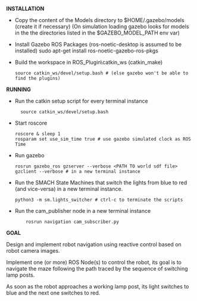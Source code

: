 

**INSTALLATION**

- Copy the content of the Models directory to $HOME/.gazebo/models (create it if necessary)
  (On simulation loading gazebo looks for models in the the directories listed in the $GAZEBO_MODEL_PATH env var)

- Install Gazebo ROS Packages (ros-noetic-desktop is assumed to be installed) 
sudo apt-get install ros-noetic-gazebo-ros-pkgs 

- Build the workspace in ROS_Plugin\catkin_ws (catkin_make)
  ``` {.bash}
  source catkin_ws/devel/setup.bash # (else gazebo won't be able to find the plugins) 
  ```
**RUNNING**

- Run the catkin setup script for every terminal instance
  ``` {.bash}
    source catkin_ws/devel/setup.bash
  ```
    
- Start roscore
    ``` {.bash}
    roscore & sleep 1
    rosparam set use_sim_time true # use gazebo simulated clock as ROS Time
    ```

- Run gazebo
    ``` {.bash}
    rosrun gazebo_ros gzserver --verbose <PATH TO world sdf file>
    gzclient --verbose # in a new terminal instance
    ```

- Run the SMACH State Machines that switch the lights from blue to red (and vice-versa) in a new terminal instance.
    ``` {.bash}
    python3 -m sm.lights_switcher # ctrl-c to terminate the scripts
    ```
- Run the cam_publisher node in a new terminal instance
  ``` {.bash}
      rosrun navigation cam_subscriber.py
  ```

**GOAL**

Design and implement robot navigation using reactive control based on robot camera images.

Implement one (or more) ROS Node(s) to control the robot, its goal is to navigate the maze following the path traced by the sequence of switching lamp posts. 

As soon as the robot approaches a working lamp post, its light switches to blue and the next one switches to red. 

